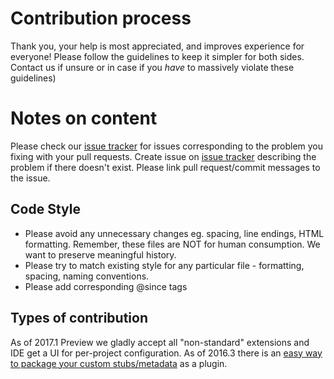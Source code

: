 # Contribution process
Thank you, your help is most appreciated, and improves experience for everyone!
Please follow the guidelines to keep it simpler for both sides. Contact us if unsure or in case if you *have* to massively violate these guidelines)

# Notes on content
Please check our [issue tracker] for issues corresponding to the problem you fixing with your pull requests. Create issue on [issue tracker] describing the problem if there doesn't exist. Please link pull request/commit messages to the issue.

## Code Style
* Please avoid any unnecessary changes eg. spacing, line endings, HTML formatting. Remember, these files are NOT for human consumption. We want to preserve meaningful history.
* Please try to match existing style for any particular file - formatting, spacing, naming conventions.
* Please add corresponding @since tags

## Types of contribution
As of 2017.1 Preview we gladly accept all "non-standard" extensions and IDE get a UI for per-project configuration.
As of 2016.3 there is an [easy way to package your custom stubs/metadata] as a plugin.


[issue tracker]:https://youtrack.jetbrains.com/issues/WI?q=%23Unresolved+%23%7BPHP+lib+stubs%7D+
[easy way to package your custom stubs/metadata]:https://github.com/artspb/phpstorm-library-plugin
